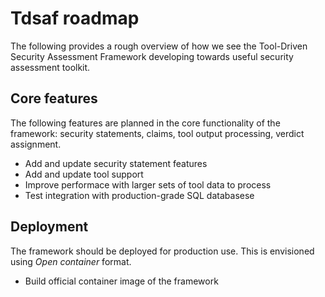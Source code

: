 # Tdsaf roadmap

The following provides a rough overview of how we see the Tool-Driven Security Assessment Framework developing towards useful security assessment toolkit.

## Core features

The following features are planned in the core functionality of the framework: security statements, claims, tool output processing, verdict assignment.

 * Add and update security statement features
 * Add and update tool support
 * Improve performace with larger sets of tool data to process
 * Test integration with production-grade SQL databasese

## Deployment

The framework should be deployed for production use. This is envisioned using _Open container_ format.

 * Build official container image of the framework
